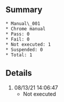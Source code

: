 ## Summary
	* Manual\_001
	* Chrome manual
	* Pass: 0
	* Fail: 0
	* Not executed: 1
	* Suspended: 0
	* Total: 1
## Details
1. 08/13/21 14:06:47
	* Not executed
